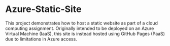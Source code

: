 # Azure-Static-Site
This project demonstrates how to host a static website as part of a cloud computing assignment. Originally intended to be deployed on an Azure Virtual Machine (IaaS), this site is instead hosted using GitHub Pages (PaaS) due to limitations in Azure access.
